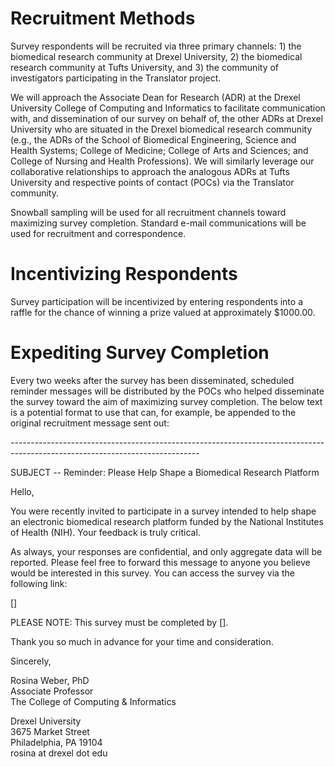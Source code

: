 # Recruitment Methods <br />

Survey respondents will be recruited via three primary channels: 1) the biomedical research community at Drexel University, 2) the biomedical research community at Tufts University, and 3) the community of investigators participating in the Translator project. <br />

We will approach the Associate Dean for Research (ADR) at the Drexel University College of Computing and Informatics to facilitate communication with, and dissemination of our survey on behalf of, the other ADRs at Drexel University who are situated in the Drexel biomedical research community (e.g., the ADRs of the School of Biomedical Engineering, Science and Health Systems; College of Medicine; College of Arts and Sciences; and College of Nursing and Health Professions). We will similarly leverage our collaborative relationships to approach the analogous ADRs at Tufts University and respective points of contact (POCs) via the Translator community. <br />

Snowball sampling will be used for all recruitment channels toward maximizing survey completion. Standard e-mail communications will be used for recruitment and correspondence.

# Incentivizing Respondents

Survey participation will be incentivized by entering respondents into a raffle for the chance of winning a prize valued at approximately $1000.00.

# Expediting Survey Completion

Every two weeks after the survey has been disseminated, scheduled reminder messages will be distributed by the POCs who helped disseminate the survey toward the aim of maximizing survey completion. The below text is a potential format to use that can, for example, be appended to the original recruitment message sent out:<br />

-----------------------------------------------------------------------------------------------------------------------------<br />

SUBJECT -- Reminder: Please Help Shape a Biomedical Research Platform<br />

Hello,<br />

You were recently invited to participate in a survey intended to help shape an electronic biomedical research platform funded by the National Institutes of Health (NIH). Your feedback is truly critical.<br />

As always, your responses are confidential, and only aggregate data will be reported. Please feel free to forward this message to anyone you believe would be interested in this survey. You can access the survey via the following link:<br />

[]<br />

PLEASE NOTE: This survey must be completed by [].<br />

Thank you so much in advance for your time and consideration.<br />

Sincerely,<br />

Rosina Weber, PhD <br />
Associate Professor <br />
The College of Computing & Informatics <br />

Drexel University <br />
3675 Market Street <br />
Philadelphia, PA 19104 <br />
rosina at drexel dot edu <br />
